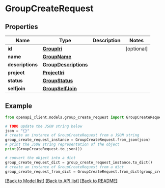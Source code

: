 # GroupCreateRequest


## Properties

Name | Type | Description | Notes
------------ | ------------- | ------------- | -------------
**id** | [**GroupIri**](GroupIri.md) |  | [optional] 
**name** | [**GroupName**](GroupName.md) |  | 
**descriptions** | [**GroupDescriptions**](GroupDescriptions.md) |  | 
**project** | [**ProjectIri**](ProjectIri.md) |  | 
**status** | [**GroupStatus**](GroupStatus.md) |  | 
**selfjoin** | [**GroupSelfJoin**](GroupSelfJoin.md) |  | 

## Example

```python
from openapi_client.models.group_create_request import GroupCreateRequest

# TODO update the JSON string below
json = "{}"
# create an instance of GroupCreateRequest from a JSON string
group_create_request_instance = GroupCreateRequest.from_json(json)
# print the JSON string representation of the object
print(GroupCreateRequest.to_json())

# convert the object into a dict
group_create_request_dict = group_create_request_instance.to_dict()
# create an instance of GroupCreateRequest from a dict
group_create_request_from_dict = GroupCreateRequest.from_dict(group_create_request_dict)
```
[[Back to Model list]](../README.md#documentation-for-models) [[Back to API list]](../README.md#documentation-for-api-endpoints) [[Back to README]](../README.md)


